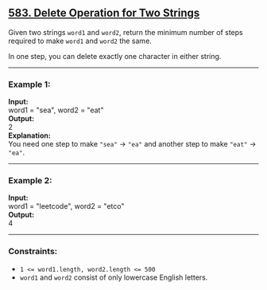 ## [583. Delete Operation for Two Strings](https://leetcode.com/problems/delete-operation-for-two-strings/)

Given two strings `word1` and `word2`, return the minimum number of steps required to make `word1` and `word2` the same.

In one step, you can delete exactly one character in either string.

---

### Example 1:
**Input:**  
word1 = "sea", word2 = "eat"  
**Output:**  
2  
**Explanation:**  
You need one step to make `"sea"` → `"ea"` and another step to make `"eat"` → `"ea"`.

---

### Example 2:
**Input:**  
word1 = "leetcode", word2 = "etco"  
**Output:**  
4  

---

### Constraints:
- `1 <= word1.length, word2.length <= 500`
- `word1` and `word2` consist of only lowercase English letters.

